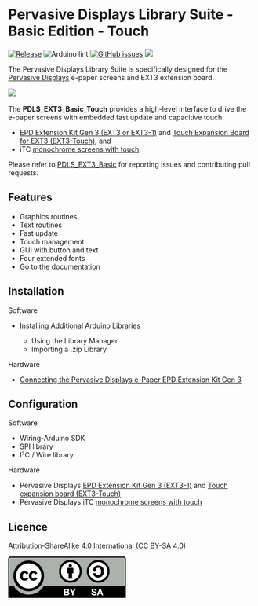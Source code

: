 # Pervasive Displays Library Suite - Basic Edition - Touch
 

[![Release](https://img.shields.io/github/v/release/rei-vilo/PDLS_EXT3_Basic_Touch)](https://github.com/rei-vilo/PDLS_EXT3_Basic_Touch/releases) ![Arduino lint](https://github.com/rei-vilo/PDLS_EXT3_Basic_Touch/actions/workflows/main.yml/badge.svg) [![GitHub issues](https://img.shields.io/github/issues/rei-vilo/PDLS_EXT3_Basic)](https://github.com/rei-vilo/PDLS_EXT3_Basic/issues) [![](https://img.shields.io/badge/-Documentation-blue)](https://rei-vilo.github.io/PDLS_EXT3_Basic_Documentation/html/index.html)

The Pervasive Displays Library Suite is specifically designed for the [Pervasive Displays](https://www.pervasivedisplays.com) e-paper screens and EXT3 extension board.

![](https://pdls.pervasivedisplays.com/userguide/img/Logo_PDI_text_320.png)

The **PDLS_EXT3_Basic_Touch** provides a high-level interface to drive the e-paper screens with embedded fast update and capacitive touch:

+ [EPD Extension Kit Gen 3 (EXT3 or EXT3-1)](https://www.pervasivedisplays.com/product/epd-extension-kit-gen-3-EXT3/) and [Touch Expansion Board for EXT3 (EXT3-Touch)](https://www.pervasivedisplays.com/product/touch-expansion-board-ext3-touch/); and
+ iTC [monochrome screens with touch](https://www.pervasivedisplays.com/products/?_sft_etc_itc=tp).

Please refer to [PDLS_EXT3_Basic](https://github.com/rei-vilo/PDLS_EXT3_Basic/issues) for reporting issues and contributing pull requests.

## Features

+ Graphics routines
+ Text routines
+ Fast update
+ Touch management
+ GUI with button and text
+ Four extended fonts
+ Go to the [documentation](https://rei-vilo.github.io/PDLS_EXT3_Basic_Documentation/index.html) 

## Installation

Software

+ [Installing Additional Arduino Libraries](https://www.arduino.cc/en/guide/libraries)

    + Using the Library Manager
    + Importing a .zip Library

Hardware

* [Connecting the Pervasive Displays e-Paper EPD Extension Kit Gen 3](https://embeddedcomputing.weebly.com/connecting-the-e-paper-epd-extension-kit-gen-3.html)

## Configuration

Software

* Wiring-Arduino SDK
* SPI library
* I²C / Wire library

Hardware

* Pervasive Displays [EPD Extension Kit Gen 3 (EXT3-1)](https://www.pervasivedisplays.com/product/epd-extension-kit-gen-3-EXT3/) and [Touch expansion board (EXT3-Touch)](https://www.pervasivedisplays.com/product/touch-expansion-board-ext3-touch/)
* Pervasive Displays iTC [monochrome screens with touch](https://www.pervasivedisplays.com/products/?_sft_etc_itc=tp)

## Licence

[Attribution-ShareAlike 4.0 International (CC BY-SA 4.0)](./LICENCE.md)

![](./by-sa.svg)
